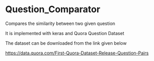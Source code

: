# Question_Comparator
Compares the similarity between two given question

It is implemented with keras and Quora Question Dataset

The dataset can be downloaded from the link given below

https://data.quora.com/First-Quora-Dataset-Release-Question-Pairs
